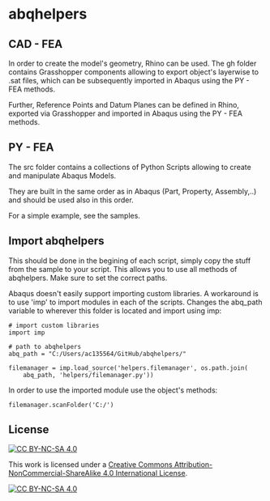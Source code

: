 # abqhelpers

## CAD - FEA
In order to create the model's geometry, Rhino can be used. The gh folder contains Grasshopper components allowing to export object's layerwise to .sat files, which can be subsequently imported in Abaqus using the PY - FEA methods.

Further, Reference Points and Datum Planes can be defined in Rhino, exported via Grasshopper and imported in Abaqus using the PY - FEA methods. 
## PY - FEA
The src folder contains a collections of Python Scripts allowing to create and  manipulate Abaqus Models.

They are built in the same order as in Abaqus (Part, Property, Assembly,..) and should be used also in this order. 

For a simple example, see the samples. 
## Import abqhelpers
This should be done in the begining of each script, simply copy the stuff from the sample to your script. This allows you to use all methods of abqhelpers. Make sure to set the correct paths. 

Abaqus doesn't easily support importing custom libraries. A workaround is to use 'imp' to import modules in each of the scripts. Changes the abq_path variable to wherever this folder is located and import using imp:

    # import custom libraries
    import imp

    # path to abqhelpers
    abq_path = "C:/Users/ac135564/GitHub/abqhelpers/"

    filemanager = imp.load_source('helpers.filemanager', os.path.join(
        abq_path, 'helpers/filemanager.py'))

In order to use the imported module use the object's methods:

    filemanager.scanFolder('C:/')

## License

[![CC BY-NC-SA 4.0][cc-by-nc-sa-shield]][cc-by-nc-sa]

This work is licensed under a
[Creative Commons Attribution-NonCommercial-ShareAlike 4.0 International License][cc-by-nc-sa].

[![CC BY-NC-SA 4.0][cc-by-nc-sa-image]][cc-by-nc-sa]

[cc-by-nc-sa]: http://creativecommons.org/licenses/by-nc-sa/4.0/
[cc-by-nc-sa-image]: https://licensebuttons.net/l/by-nc-sa/4.0/88x31.png
[cc-by-nc-sa-shield]: https://img.shields.io/badge/License-CC%20BY--NC--SA%204.0-lightgrey.svg